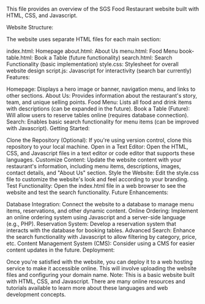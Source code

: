 This file provides an overview of the SGS Food Restaurant website built with HTML, CSS, and Javascript.

Website Structure:

The website uses separate HTML files for each main section:

index.html: Homepage
about.html: About Us
menu.html: Food Menu
book-table.html: Book a Table (future functionality)
search.html: Search Functionality (basic implementation)
style.css: Stylesheet for overall website design
script.js: Javascript for interactivity (search bar currently)
Features:

Homepage: Displays a hero image or banner, navigation menu, and links to other sections.
About Us: Provides information about the restaurant's story, team, and unique selling points.
Food Menu: Lists all food and drink items with descriptions (can be expanded in the future).
Book a Table (Future): Will allow users to reserve tables online (requires database connection).
Search: Enables basic search functionality for menu items (can be improved with Javascript).
Getting Started:

Clone the Repository (Optional): If you're using version control, clone this repository to your local machine.
Open in a Text Editor: Open the HTML, CSS, and Javascript files in a text editor or code editor that supports these languages.
Customize Content: Update the website content with your restaurant's information, including menu items, descriptions, images, contact details, and "About Us" section.
Style the Website: Edit the style.css file to customize the website's look and feel according to your branding.
Test Functionality: Open the index.html file in a web browser to see the website and test the search functionality.
Future Enhancements:

Database Integration: Connect the website to a database to manage menu items, reservations, and other dynamic content.
Online Ordering: Implement an online ordering system using Javascript and a server-side language (e.g., PHP).
Reservation System: Develop a reservation system that interacts with the database for booking tables.
Advanced Search: Enhance the search functionality with Javascript to allow filtering by category, price, etc.
Content Management System (CMS): Consider using a CMS for easier content updates in the future.
Deployment:

Once you're satisfied with the website, you can deploy it to a web hosting service to make it accessible online. This will involve uploading the website files and configuring your domain name.
Note:  This is a basic website built with HTML, CSS, and Javascript. There are many online resources and tutorials available to learn more about these languages and web development concepts.
